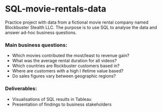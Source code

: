 # SQL-movie-rentals-data
Practice project with data from a fictional movie rental company named Blockbuster Stealth LLC. The purpose is to use SQL to analyse the data and answer ad-hoc business questions.
### Main business questions:
- Which movies contributed the most/least to revenue gain?
- What was the average rental duration for all videos?
- Which countries are Rockbuster customers based in?
- Where are customers with a high l ifetime value based?
- Do sales figures vary between geographic regions?
### Deliverables:
- Visualisations of SQL results in Tableau
- Presentation of findings to business stakeholders
